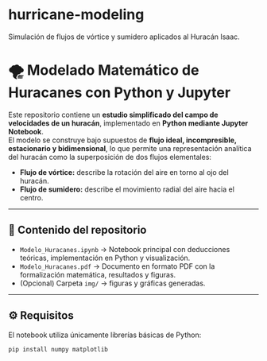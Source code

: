 # hurricane-modeling
Simulación de flujos de vórtice y sumidero aplicados al Huracán Isaac.

# 🌪️ Modelado Matemático de Huracanes con Python y Jupyter

Este repositorio contiene un **estudio simplificado del campo de velocidades de un huracán**, implementado en **Python mediante Jupyter Notebook**.  
El modelo se construye bajo supuestos de **flujo ideal, incompresible, estacionario y bidimensional**, lo que permite una representación analítica del huracán como la superposición de dos flujos elementales:

- **Flujo de vórtice:** describe la rotación del aire en torno al ojo del huracán.
- **Flujo de sumidero:** describe el movimiento radial del aire hacia el centro.

---

## 📖 Contenido del repositorio

- `Modelo_Huracanes.ipynb` → Notebook principal con deducciones teóricas, implementación en Python y visualización.
- `Modelo_Huracanes.pdf` → Documento en formato PDF con la formalización matemática, resultados y figuras.
- (Opcional) Carpeta `img/` → figuras y gráficas generadas.

---

## ⚙️ Requisitos

El notebook utiliza únicamente librerías básicas de Python:

```bash
pip install numpy matplotlib

